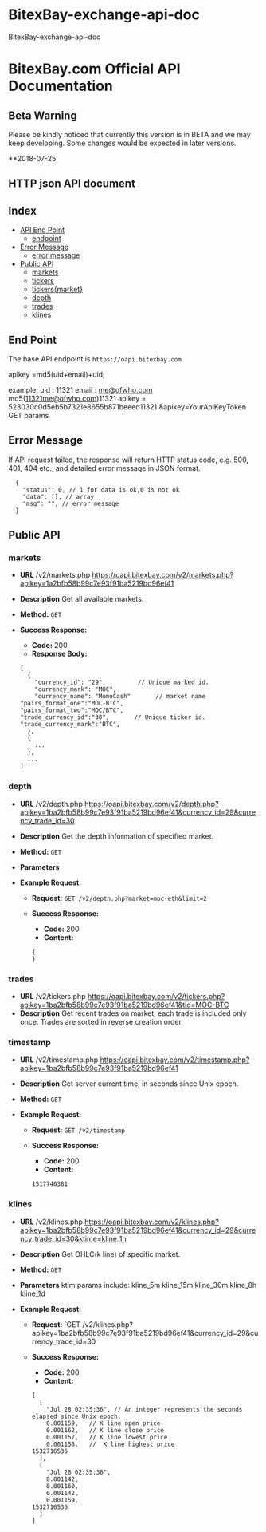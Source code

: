 # BitexBay-exchange-api-doc
BitexBay-exchange-api-doc
# BitexBay.com Official API Documentation

## Beta Warning
Please be kindly noticed that currently this version is in BETA and we may keep developing. Some changes would be expected in later versions.

**2018-07-25: 

## HTTP json API document


## Index
- [API End Point](#end-point)
    - [endpoint](#end-point)
- [Error Message](#error-message)
    - [error message](#error-message)
- [Public API](#public-api)
    - [markets](#markets)
    - [tickers](#tickers)
    - [tickers{market}](#tickersmarket)
    - [depth](#depth)
    - [trades](#trades)
    - [klines](#klines)


**End Point**
----
The base API endpoint is `https://oapi.bitexbay.com`

apikey =md5(uid+email)+uid;

example:
uid : 11321
email : me@ofwho.com
        md5(11321me@ofwho.com)11321
apikey = 523030c0d5eb5b7321e8655b871beeed11321
&apikey=YourApiKeyToken  GET params

**Error Message**
----

If API request failed, the response will return HTTP status code, e.g. 500, 401, 404 etc., and detailed error message in JSON format.

```
  {
    "status": 0, // 1 for data is ok,0 is not ok
    "data": [], // array
    "msg": "", // error message
  }
```

**Public API**
----

### markets

* **URL**
  /v2/markets.php
  https://oapi.bitexbay.com/v2/markets.php?apikey=1a2bfb58b99c7e93f91ba5219bd96ef41

* **Description**
  Get all available markets.

* **Method:**
  `GET`
  
* **Success Response:**  
    * **Code:** 200
    * **Response Body:** 

    ```
    [
      {
        "currency_id": "29",         // Unique marked id.
        "currency_mark": "MOC",
        "currency_name": "MomoCash"       // market name
	"pairs_format_one":"MOC-BTC",
	"pairs_format_two":"MOC/BTC",
	"trade_currency_id":"30",       // Unique ticker id.
	"trade_currency_mark":"BTC",
      },
      {
        ...
      },
      ...
    ]
    ```
### depth

* **URL**
  /v2/depth.php
  https://oapi.bitexbay.com/v2/depth.php?apikey=1ba2bfb58b99c7e93f91ba5219bd96ef41&currency_id=29&currency_trade_id=30

* **Description**
  Get the depth information of specified market.

* **Method:**
  `GET`

* **Parameters**

* **Example Request:**
    * **Request:**
    `GET /v2/depth.php?market=moc-eth&limit=2`

    * **Success Response:**
        * **Code:** 200
        * **Content:**

        ```
        {
        }
        ```


### trades

* **URL**
  /v2/tickers.php
  https://oapi.bitexbay.com/v2/tickers.php?apikey=1ba2bfb58b99c7e93f91ba5219bd96ef41&tid=MOC-BTC
* **Description**
  Get recent trades on market, each trade is included only once. Trades are sorted in reverse creation order.


### timestamp

* **URL**
  /v2/timestamp.php
  https://oapi.bitexbay.com/v2/timestamp.php?apikey=1ba2bfb58b99c7e93f91ba5219bd96ef41

* **Description**
  Get server current time, in seconds since Unix epoch.

* **Method:**
  `GET`

* **Example Request:**
    * **Request:**
    `GET /v2/timestamp`
  
    * **Success Response:**  
        * **Code:** 200
        * **Content:** 

        ```
        1517740381
        ```

### klines

* **URL**
  /v2/klines.php
  https://oapi.bitexbay.com/v2/klines.php?apikey=1ba2bfb58b99c7e93f91ba5219bd96ef41&currency_id=29&currency_trade_id=30&ktime=kline_1h

* **Description**
  Get OHLC(k line) of specific market.

* **Method:**
  `GET`

* **Parameters**
ktim params include:   kline_5m  kline_15m  kline_30m  kline_8h  kline_1d

* **Example Request:**
    * **Request:**
    `GET /v2/klines.php?apikey=1ba2bfb58b99c7e93f91ba5219bd96ef41&currency_id=29&currency_trade_id=30
  
    * **Success Response:**  
        * **Code:** 200
        * **Content:** 

        ```
        [
          [
            "Jul 28 02:35:36", // An integer represents the seconds elapsed since Unix epoch.
            0.001159,   // K line open price
            0.001162,   // K line close price
            0.001157,   // K line lowest price
            0.001158,   //  K line highest price
	    1532716536
          ],
          [
            "Jul 28 02:35:36",
            0.001142,
            0.001160,
            0.001142,
            0.001159,
	    1532716536
          ]
        ]
        ```
